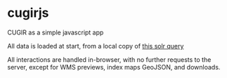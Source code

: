 # cugirjs

CUGIR as a simple javascript app

All data is loaded at start, from a local copy of [this solr query](http://cugir-prod-solr.internal.library.cornell.edu:8983/solr/geoblacklight/select?facet.field=cugir_category_sm&facet.field=dc_creator_sm&facet.field=dct_isPartOf_sm&facet.field=dct_spatial_sm&facet.field=layer_geom_type_s&facet.field=solr_year_i&facet.limit=1000&fl=dc_title_s%2Cdc_description_s%2Cdct_references_s%2Ccugir_addl_downloads_s%2Clayer_id_s%2Clayer_slug_s%2Cdc_type_s%2Cdc_format_s%2Ccugir_filesize_s%2Clayer_geom_type_s%2Clayer_modified_dt%2Cdc_creator_sm%2Cdc_publisher_s%2Cdc_subject_sm%2Ccugir_category_sm%2Cdct_spatial_sm%2Cdct_issued_s%2Cdct_temporal_sm%2Cdct_isPartOf_sm%2Csolr_geom%2Csolr_year_i&q=*%3A*&rows=1000)

All interactions are handled in-browser, with no further requests to the server, except for WMS previews, index maps GeoJSON, and downloads.
